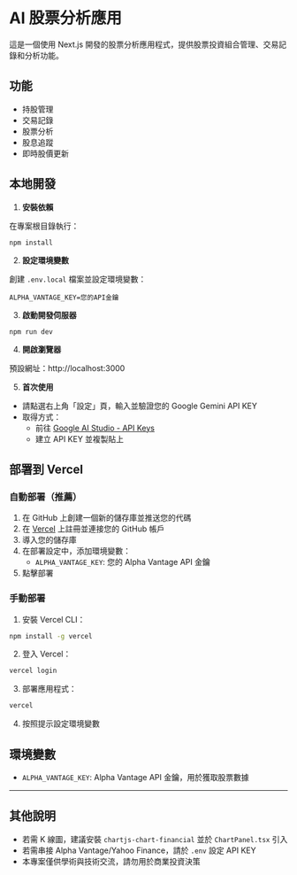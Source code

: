 # AI 股票分析應用

這是一個使用 Next.js 開發的股票分析應用程式，提供股票投資組合管理、交易記錄和分析功能。

## 功能

- 持股管理
- 交易記錄
- 股票分析
- 股息追蹤
- 即時股價更新

## 本地開發

1. **安裝依賴**

在專案根目錄執行：

```
npm install
```

2. **設定環境變數**

創建 `.env.local` 檔案並設定環境變數：

```
ALPHA_VANTAGE_KEY=您的API金鑰
```

3. **啟動開發伺服器**

```
npm run dev
```

4. **開啟瀏覽器**

預設網址：http://localhost:3000

5. **首次使用**
- 請點選右上角「設定」頁，輸入並驗證您的 Google Gemini API KEY
- 取得方式：
  - 前往 [Google AI Studio - API Keys](https://aistudio.google.com/app/apikey)
  - 建立 API KEY 並複製貼上

## 部署到 Vercel

### 自動部署（推薦）

1. 在 GitHub 上創建一個新的儲存庫並推送您的代碼
2. 在 [Vercel](https://vercel.com) 上註冊並連接您的 GitHub 帳戶
3. 導入您的儲存庫
4. 在部署設定中，添加環境變數：
   - `ALPHA_VANTAGE_KEY`: 您的 Alpha Vantage API 金鑰
5. 點擊部署

### 手動部署

1. 安裝 Vercel CLI：

```bash
npm install -g vercel
```

2. 登入 Vercel：

```bash
vercel login
```

3. 部署應用程式：

```bash
vercel
```

4. 按照提示設定環境變數

## 環境變數

- `ALPHA_VANTAGE_KEY`: Alpha Vantage API 金鑰，用於獲取股票數據

---

## 其他說明
- 若需 K 線圖，建議安裝 `chartjs-chart-financial` 並於 `ChartPanel.tsx` 引入
- 若需串接 Alpha Vantage/Yahoo Finance，請於 `.env` 設定 API KEY
- 本專案僅供學術與技術交流，請勿用於商業投資決策
